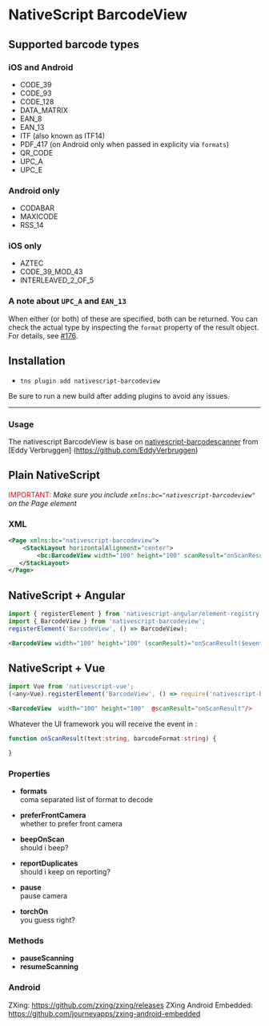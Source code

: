 # NativeScript BarcodeView

[npm-image]:http://img.shields.io/npm/v/nativescript-barcodeview.svg
[npm-url]:https://npmjs.org/package/nativescript-barcodeview
[downloads-image]:http://img.shields.io/npm/dm/nativescript-barcodeview.svg

## Supported barcode types

### iOS and Android
* CODE_39
* CODE_93
* CODE_128
* DATA_MATRIX
* EAN_8
* EAN_13
* ITF (also known as ITF14)
* PDF_417 (on Android only when passed in explicity via `formats`)
* QR_CODE
* UPC_A
* UPC_E

### Android only
* CODABAR
* MAXICODE
* RSS_14

### iOS only
* AZTEC
* CODE_39_MOD_43
* INTERLEAVED_2_OF_5

### A note about `UPC_A` and `EAN_13`
When either (or both) of these are specified, both can be returned.
You can check the actual type by inspecting the `format` property of the result object.
For details, see [#176](https://github.com/EddyVerbruggen/nativescript-barcodeview/issues/176).

## Installation

* `tns plugin add nativescript-barcodeview`

Be sure to run a new build after adding plugins to avoid any issues.

---


### Usage

The nativescript BarcodeView is base on [nativescript-barcodescanner](https://github.com/EddyVerbruggen/nativescript-barcodescanner) from [Eddy Verbruggen]
(https://github.com/EddyVerbruggen)
## Plain NativeScript

<span style="color:red">IMPORTANT: </span>_Make sure you include `xmlns:bc="nativescript-barcodeview"` on the Page element_

### XML

```XML
<Page xmlns:bc="nativescript-barcodeview">
    <StackLayout horizontalAlignment="center">
        <bc:BarcodeView width="100" height="100" scanResult="onScanResult"/>
   </StackLayout>
</Page>
```

## NativeScript + Angular

```typescript
import { registerElement } from 'nativescript-angular/element-registry';
import { BarcodeView } from 'nativescript-barcodeview';
registerElement('BarcodeView', () => BarcodeView);
```

```html
<BarcodeView width="100" height="100" (scanResult)="onScanResult($event)"></BarcodeView>
```

## NativeScript + Vue

```javascript
import Vue from 'nativescript-vue';
(<any>Vue).registerElement('BarcodeView', () => require('nativescript-barcodeview').BarcodeView);

```

```html
<BarcodeView  width="100" height="100"  @scanResult="onScanResult"/>
```


Whatever the UI framework you will receive the event in :
```ts
function onScanResult(text:string, barcodeFormat:string) {

}
```

### Properties
* **formats**  
coma separated list of format to decode

* **preferFrontCamera**  
whether to prefer front camera

* **beepOnScan**  
should i beep?

* **reportDuplicates**  
should i keep on reporting?

* **pause**  
pause camera

* **torchOn**  
you guess right?

### Methods
* **pauseScanning**  
* **resumeScanning**  

### Android

ZXing: https://github.com/zxing/zxing/releases
ZXing Android Embedded: https://github.com/journeyapps/zxing-android-embedded
